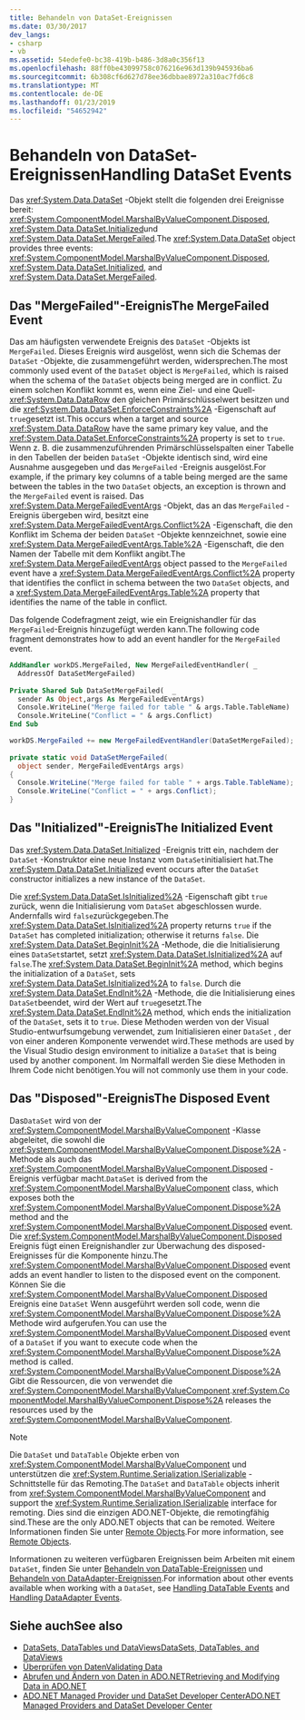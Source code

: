 ```yaml
---
title: Behandeln von DataSet-Ereignissen
ms.date: 03/30/2017
dev_langs:
- csharp
- vb
ms.assetid: 54edefe0-bc38-419b-b486-3d8a0c356f13
ms.openlocfilehash: 88ff0be43099758c076216e963d139b945936ba6
ms.sourcegitcommit: 6b308cf6d627d78ee36dbbae8972a310ac7fd6c8
ms.translationtype: MT
ms.contentlocale: de-DE
ms.lasthandoff: 01/23/2019
ms.locfileid: "54652942"
---
```

# <a name="handling-dataset-events"></a><span data-ttu-id="7fbe9-102">Behandeln von DataSet-Ereignissen</span><span class="sxs-lookup"><span data-stu-id="7fbe9-102">Handling DataSet Events</span></span>
<span data-ttu-id="7fbe9-103">Das <xref:System.Data.DataSet> -Objekt stellt die folgenden drei Ereignisse bereit: <xref:System.ComponentModel.MarshalByValueComponent.Disposed>, <xref:System.Data.DataSet.Initialized>und <xref:System.Data.DataSet.MergeFailed>.</span><span class="sxs-lookup"><span data-stu-id="7fbe9-103">The <xref:System.Data.DataSet> object provides three events: <xref:System.ComponentModel.MarshalByValueComponent.Disposed>, <xref:System.Data.DataSet.Initialized>, and <xref:System.Data.DataSet.MergeFailed>.</span></span>  
  
## <a name="the-mergefailed-event"></a><span data-ttu-id="7fbe9-104">Das "MergeFailed"-Ereignis</span><span class="sxs-lookup"><span data-stu-id="7fbe9-104">The MergeFailed Event</span></span>  
 <span data-ttu-id="7fbe9-105">Das am häufigsten verwendete Ereignis des `DataSet` -Objekts ist `MergeFailed`. Dieses Ereignis wird ausgelöst, wenn sich die Schemas der `DataSet` -Objekte, die zusammengeführt werden, widersprechen.</span><span class="sxs-lookup"><span data-stu-id="7fbe9-105">The most commonly used event of the `DataSet` object is `MergeFailed`, which is raised when the schema of the `DataSet` objects being merged are in conflict.</span></span> <span data-ttu-id="7fbe9-106">Zu einem solchen Konflikt kommt es, wenn eine Ziel- und eine Quell- <xref:System.Data.DataRow> den gleichen Primärschlüsselwert besitzen und die <xref:System.Data.DataSet.EnforceConstraints%2A> -Eigenschaft auf `true`gesetzt ist.</span><span class="sxs-lookup"><span data-stu-id="7fbe9-106">This occurs when a target and source <xref:System.Data.DataRow> have the same primary key value, and the <xref:System.Data.DataSet.EnforceConstraints%2A> property is set to `true`.</span></span> <span data-ttu-id="7fbe9-107">Wenn z. B. die zusammenzuführenden Primärschlüsselspalten einer Tabelle in den Tabellen der beiden `DataSet` -Objekte identisch sind, wird eine Ausnahme ausgegeben und das `MergeFailed` -Ereignis ausgelöst.</span><span class="sxs-lookup"><span data-stu-id="7fbe9-107">For example, if the primary key columns of a table being merged are the same between the tables in the two `DataSet` objects, an exception is thrown and the `MergeFailed` event is raised.</span></span> <span data-ttu-id="7fbe9-108">Das <xref:System.Data.MergeFailedEventArgs> -Objekt, das an das `MergeFailed` -Ereignis übergeben wird, besitzt eine <xref:System.Data.MergeFailedEventArgs.Conflict%2A> -Eigenschaft, die den Konflikt im Schema der beiden `DataSet` -Objekte kennzeichnet, sowie eine <xref:System.Data.MergeFailedEventArgs.Table%2A> -Eigenschaft, die den Namen der Tabelle mit dem Konflikt angibt.</span><span class="sxs-lookup"><span data-stu-id="7fbe9-108">The <xref:System.Data.MergeFailedEventArgs> object passed to the `MergeFailed` event have a <xref:System.Data.MergeFailedEventArgs.Conflict%2A> property that identifies the conflict in schema between the two `DataSet` objects, and a <xref:System.Data.MergeFailedEventArgs.Table%2A> property that identifies the name of the table in conflict.</span></span>  
  
 <span data-ttu-id="7fbe9-109">Das folgende Codefragment zeigt, wie ein Ereignishandler für das `MergeFailed`-Ereignis hinzugefügt werden kann.</span><span class="sxs-lookup"><span data-stu-id="7fbe9-109">The following code fragment demonstrates how to add an event handler for the `MergeFailed` event.</span></span>  
  
```vb  
AddHandler workDS.MergeFailed, New MergeFailedEventHandler( _  
  AddressOf DataSetMergeFailed)  
  
Private Shared Sub DataSetMergeFailed(  _  
  sender As Object,args As MergeFailedEventArgs)  
  Console.WriteLine("Merge failed for table " & args.Table.TableName)  
  Console.WriteLine("Conflict = " & args.Conflict)  
End Sub  
```  
  
```csharp  
workDS.MergeFailed += new MergeFailedEventHandler(DataSetMergeFailed);  
  
private static void DataSetMergeFailed(  
  object sender, MergeFailedEventArgs args)  
{  
  Console.WriteLine("Merge failed for table " + args.Table.TableName);  
  Console.WriteLine("Conflict = " + args.Conflict);  
}  
```  
  
## <a name="the-initialized-event"></a><span data-ttu-id="7fbe9-110">Das "Initialized"-Ereignis</span><span class="sxs-lookup"><span data-stu-id="7fbe9-110">The Initialized Event</span></span>  
 <span data-ttu-id="7fbe9-111">Das <xref:System.Data.DataSet.Initialized> -Ereignis tritt ein, nachdem der `DataSet` -Konstruktor eine neue Instanz vom `DataSet`initialisiert hat.</span><span class="sxs-lookup"><span data-stu-id="7fbe9-111">The <xref:System.Data.DataSet.Initialized> event occurs after the `DataSet` constructor initializes a new instance of the `DataSet`.</span></span>  
  
 <span data-ttu-id="7fbe9-112">Die <xref:System.Data.DataSet.IsInitialized%2A> -Eigenschaft gibt `true` zurück, wenn die Initialisierung vom `DataSet` abgeschlossen wurde. Andernfalls wird `false`zurückgegeben.</span><span class="sxs-lookup"><span data-stu-id="7fbe9-112">The <xref:System.Data.DataSet.IsInitialized%2A> property returns `true` if the `DataSet` has completed initialization; otherwise it returns `false`.</span></span> <span data-ttu-id="7fbe9-113">Die <xref:System.Data.DataSet.BeginInit%2A> -Methode, die die Initialisierung eines `DataSet`startet, setzt <xref:System.Data.DataSet.IsInitialized%2A> auf `false`.</span><span class="sxs-lookup"><span data-stu-id="7fbe9-113">The <xref:System.Data.DataSet.BeginInit%2A> method, which begins the initialization of a `DataSet`, sets <xref:System.Data.DataSet.IsInitialized%2A> to `false`.</span></span> <span data-ttu-id="7fbe9-114">Durch die <xref:System.Data.DataSet.EndInit%2A> -Methode, die die Initialisierung eines `DataSet`beendet, wird der Wert auf `true`gesetzt.</span><span class="sxs-lookup"><span data-stu-id="7fbe9-114">The <xref:System.Data.DataSet.EndInit%2A> method, which ends the initialization of the `DataSet`, sets it to `true`.</span></span> <span data-ttu-id="7fbe9-115">Diese Methoden werden von der Visual Studio-entwurfsumgebung verwendet, zum Initialisieren einer `DataSet` , der von einer anderen Komponente verwendet wird.</span><span class="sxs-lookup"><span data-stu-id="7fbe9-115">These methods are used by the Visual Studio design environment to initialize a `DataSet` that is being used by another component.</span></span> <span data-ttu-id="7fbe9-116">Im Normalfall werden Sie diese Methoden in Ihrem Code nicht benötigen.</span><span class="sxs-lookup"><span data-stu-id="7fbe9-116">You will not commonly use them in your code.</span></span>  
  
## <a name="the-disposed-event"></a><span data-ttu-id="7fbe9-117">Das "Disposed"-Ereignis</span><span class="sxs-lookup"><span data-stu-id="7fbe9-117">The Disposed Event</span></span>  
 <span data-ttu-id="7fbe9-118">Das`DataSet` wird von der <xref:System.ComponentModel.MarshalByValueComponent> -Klasse abgeleitet, die sowohl die <xref:System.ComponentModel.MarshalByValueComponent.Dispose%2A> -Methode als auch das <xref:System.ComponentModel.MarshalByValueComponent.Disposed> -Ereignis verfügbar macht.</span><span class="sxs-lookup"><span data-stu-id="7fbe9-118">`DataSet` is derived from the <xref:System.ComponentModel.MarshalByValueComponent> class, which exposes both the <xref:System.ComponentModel.MarshalByValueComponent.Dispose%2A> method and the <xref:System.ComponentModel.MarshalByValueComponent.Disposed> event.</span></span> <span data-ttu-id="7fbe9-119">Die <xref:System.ComponentModel.MarshalByValueComponent.Disposed> Ereignis fügt einen Ereignishandler zur Überwachung des disposed-Ereignisses für die Komponente hinzu.</span><span class="sxs-lookup"><span data-stu-id="7fbe9-119">The <xref:System.ComponentModel.MarshalByValueComponent.Disposed> event adds an event handler to listen to the disposed event on the component.</span></span> <span data-ttu-id="7fbe9-120">Können Sie die <xref:System.ComponentModel.MarshalByValueComponent.Disposed> Ereignis eine `DataSet` Wenn ausgeführt werden soll code, wenn die <xref:System.ComponentModel.MarshalByValueComponent.Dispose%2A> Methode wird aufgerufen.</span><span class="sxs-lookup"><span data-stu-id="7fbe9-120">You can use the <xref:System.ComponentModel.MarshalByValueComponent.Disposed> event of a `DataSet` if you want to execute code when the <xref:System.ComponentModel.MarshalByValueComponent.Dispose%2A> method is called.</span></span> <span data-ttu-id="7fbe9-121"><xref:System.ComponentModel.MarshalByValueComponent.Dispose%2A> Gibt die Ressourcen, die von verwendet die <xref:System.ComponentModel.MarshalByValueComponent>.</span><span class="sxs-lookup"><span data-stu-id="7fbe9-121"><xref:System.ComponentModel.MarshalByValueComponent.Dispose%2A> releases the resources used by the <xref:System.ComponentModel.MarshalByValueComponent>.</span></span>  
  
> [!NOTE]
>  <span data-ttu-id="7fbe9-122">Die `DataSet` und `DataTable` Objekte erben von <xref:System.ComponentModel.MarshalByValueComponent> und unterstützen die <xref:System.Runtime.Serialization.ISerializable> -Schnittstelle für das Remoting.</span><span class="sxs-lookup"><span data-stu-id="7fbe9-122">The `DataSet` and `DataTable` objects inherit from <xref:System.ComponentModel.MarshalByValueComponent> and support the <xref:System.Runtime.Serialization.ISerializable> interface for remoting.</span></span> <span data-ttu-id="7fbe9-123">Dies sind die einzigen ADO.NET-Objekte, die remotingfähig sind.</span><span class="sxs-lookup"><span data-stu-id="7fbe9-123">These are the only ADO.NET objects that can be remoted.</span></span> <span data-ttu-id="7fbe9-124">Weitere Informationen finden Sie unter [Remote Objects](https://msdn.microsoft.com/library/515686e6-0a8d-42f7-8188-73abede57c58).</span><span class="sxs-lookup"><span data-stu-id="7fbe9-124">For more information, see [Remote Objects](https://msdn.microsoft.com/library/515686e6-0a8d-42f7-8188-73abede57c58).</span></span>  
  
 <span data-ttu-id="7fbe9-125">Informationen zu weiteren verfügbaren Ereignissen beim Arbeiten mit einem `DataSet`, finden Sie unter [Behandeln von DataTable-Ereignissen](../../../../../docs/framework/data/adonet/dataset-datatable-dataview/handling-datatable-events.md) und [Behandeln von DataAdapter-Ereignissen](../../../../../docs/framework/data/adonet/handling-dataadapter-events.md).</span><span class="sxs-lookup"><span data-stu-id="7fbe9-125">For information about other events available when working with a `DataSet`, see [Handling DataTable Events](../../../../../docs/framework/data/adonet/dataset-datatable-dataview/handling-datatable-events.md) and [Handling DataAdapter Events](../../../../../docs/framework/data/adonet/handling-dataadapter-events.md).</span></span>  
  
## <a name="see-also"></a><span data-ttu-id="7fbe9-126">Siehe auch</span><span class="sxs-lookup"><span data-stu-id="7fbe9-126">See also</span></span>
- [<span data-ttu-id="7fbe9-127">DataSets, DataTables und DataViews</span><span class="sxs-lookup"><span data-stu-id="7fbe9-127">DataSets, DataTables, and DataViews</span></span>](../../../../../docs/framework/data/adonet/dataset-datatable-dataview/index.md)
- [<span data-ttu-id="7fbe9-128">Überprüfen von Daten</span><span class="sxs-lookup"><span data-stu-id="7fbe9-128">Validating Data</span></span>](https://msdn.microsoft.com/library/b3a9ee4e-5d4d-4411-9c56-c811f2b4ee7e)
- [<span data-ttu-id="7fbe9-129">Abrufen und Ändern von Daten in ADO.NET</span><span class="sxs-lookup"><span data-stu-id="7fbe9-129">Retrieving and Modifying Data in ADO.NET</span></span>](../../../../../docs/framework/data/adonet/retrieving-and-modifying-data.md)
- [<span data-ttu-id="7fbe9-130">ADO.NET Managed Provider und DataSet Developer Center</span><span class="sxs-lookup"><span data-stu-id="7fbe9-130">ADO.NET Managed Providers and DataSet Developer Center</span></span>](https://go.microsoft.com/fwlink/?LinkId=217917)
